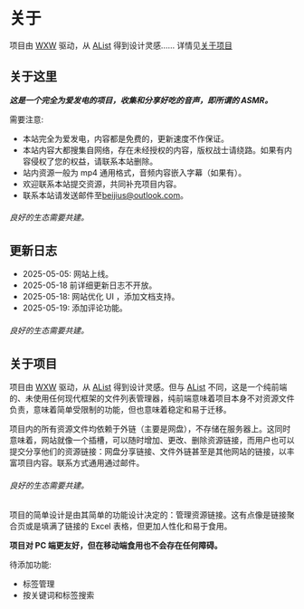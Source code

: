 # 关于

<!-- data-term="5" -->

项目由 [WXW](https://github.com/beijiushare/wxw) 驱动，从 [AList](https://github.com/AlistGo/alist) 得到设计灵感…… 详情见[关于项目](#关于项目)

## 关于这里

_**这是一个完全为爱发电的项目，收集和分享好吃的音声，即所谓的 ASMR。**_

需要注意:

- 本站完全为爱发电，内容都是免费的，更新速度不作保证。
- 本站内容大都搜集自网络，存在未经授权的内容，版权战士请绕路。如果有内容侵权了您的权益，请联系本站删除。
- 站内资源一般为 mp4 通用格式，音频内容嵌入字幕（如果有）。
- 欢迎联系本站提交资源，共同补充项目内容。
- 联系本站请发送邮件至[beijius@outlook.com](mailto:<beijius@outlook.com>)。

###### 良好的生态需要共建。

## 更新日志

- 2025-05-05: 网站上线。
- 2025-05-18 前详细更新日志不开放。
- 2025-05-18: 网站优化 UI ，添加文档支持。
- 2025-05-19: 添加评论功能。

###### 良好的生态需要共建。

## 关于项目

项目由 [WXW](https://github.com/beijiushare/wxw) 驱动，从 [AList](https://github.com/AlistGo/alist) 得到设计灵感。但与 [AList](https://github.com/AlistGo/alist) 不同，这是一个纯前端的、未使用任何现代框架的文件列表管理器，纯前端意味着项目本身不对资源文件负责，意味着简单受限制的功能，但也意味着稳定和易于迁移。

项目内的所有资源文件均依赖于外链（主要是网盘），不存储在服务器上。这同时意味着，网站就像一个插槽，可以随时增加、更改、删除资源链接，而用户也可以提交分享他们的资源链接：网盘分享链接、文件外链甚至是其他网站的链接，以丰富项目内容。联系方式通用通过邮件。

###### 良好的生态需要共建。

项目的简单设计是由其简单的功能设计决定的：管理资源链接。这有点像是链接聚合页或是填满了链接的 Excel 表格，但更加人性化和易于食用。

**项目对 PC 端更友好，但在移动端食用也不会存在任何障碍。**

待添加功能:

- 标签管理
- 按关键词和标签搜索
